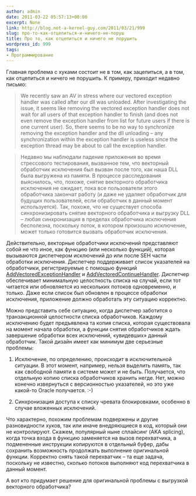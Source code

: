 ```yaml
---
author: admin
date: 2011-03-22 05:57:13+00:00
excerpt: None
link: http://blog.not-a-kernel-guy.com/2011/03/21/999
slug: про-то-как-отцепиться-и-ничего-не-поруш
title: Про то, как отцепиться и ничего не порушить
wordpress_id: 999
tags:
- Программирование
---
```


Главная проблема с хуками состоит не в том, как зацепиться, а в том, как отцепиться и ничего не порушить. К примеру, приходит недавно письмо:

> We recently saw an AV in stress where our vectored exception handler was called after our dll was unloaded.  After investigating the issue, it seems like removing the vectored exception handler does not wait for all users of that exception handler to finish (and does not even remove the exception handler from list for future users if there is one current user).  So, there seems to be no way to synchronize removing the exception handler and the dll unloading – any synchronization within the exception handler is useless since the exception thread may be about to call the exception handler.

> Недавно мы наблюдали падение приложения во время стрессового тестирования, вызванное тем, что векторный обработчик исключения был вызван после того, как наша DLL была выгружена из памяти. В процессе расследования выяснилось, что, похоже, снятие векторного обработчика исключения не ожидает, пока все пользователи этого обработчика закончат работу (и даже не удаляет обработчик для будущих пользователей, если обработчик в данный момент используется). Так, похоже, что не существует способа синхронизировать снятие векторного обработчика и выгрузку DLL – любая синхронизация в пределах обработчика исключения бесполезна, поскольку поток, в котором произошло исключение, может только готовится вызвать обработчик исключения.

Действительно, векторные обработчики исключений представляют собой не что иное, как функцию (или несколько функций), которая вызываются диспетчером исключений до или после SEH части обработки исключения. Диспетчер поддерживает список указателей на обработчики, регистрируемые с помощью функций [AddVectoredExceptionHandler](http://msdn.microsoft.com/en-us/library/ms679274(v=VS.85).aspx) и [AddVectoredContinueHandler](http://msdn.microsoft.com/en-us/library/ms679273(v=VS.85).aspx). Диспетчер обеспечивает минимальную целостность списка на случай, если тот читается или обновляется из нескольких потоков одновременно, и только. Даже если список был обновлен в процессе обработки исключения, приложение должно обработать эту ситуацию корректно.

Можно представить себе ситуацию, когда диспетчер заботится о транзакционной целостности списка обработчиков. Каждому исключению будет предъявлена та копия списка, которая существовала на момент начала обработки, а функции снятия обработчиков ждать завершение обработки всех исключений, «увидевших» данный обработчик. Такой дизайн имеет как минимум две серьезные проблемы:

  1. Исключение, по определению, происходит в исключительной ситуации. В этот момент, например, нельзя выделить память, так как свободной памяти в системе может и не быть. Получается, что отдельную копию списка обработчиков хранить негде. Нет, можно конечно извернуться с версионностью указателей, но это уже какой-то Oracle получается. :-)

  2. Синхронизация доступа к списку чревата блокировками, особенно в случае вложенных исключений.

Что характерно, похожим проблемам подвержены и другие разновидности хуков, так или иначе внедряющиеся в код, который они не контролируют. Скажем, популярный ныне сплайсинг (AKA splicing), когда точка входа в функцию заменяется на вызов перехватчика, а подмененные инструкции копируются в отдельный буфер, дабы сохранить возможность продолжать выполнение оригинальной функции. Корректно снять такой перехватчик – та еще задача, поскольку не известно, сколько потоков выполняют код перехватчика в данный момент.

А вот кто придумает решение для оригинальной проблемы с выгрузкой векторного обработчика?
